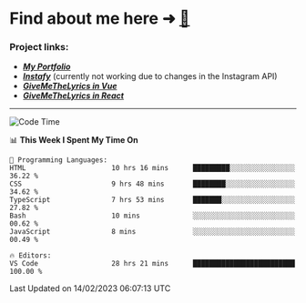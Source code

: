 # Find about me here ➜ [🧑](https://pauabella.dev)

### Project links:
- ***[My Portfolio](https://pauabella.dev)***
- ***[Instafy](https://instafy.me)*** (currently not working due to changes in the Instagram API)
- ***[GiveMeTheLyrics in Vue](https://lyrics.pauabella.dev)***
- ***[GiveMeTheLyrics in React](https://pauabella.dev/GiveMeTheLyrics)***

---
<!--START_SECTION:waka-->
![Code Time](http://img.shields.io/badge/Code%20Time-1%2C887%20hrs%2035%20mins-blue)

📊 **This Week I Spent My Time On** 

```text
💬 Programming Languages: 
HTML                     10 hrs 16 mins      █████████░░░░░░░░░░░░░░░░   36.22 % 
CSS                      9 hrs 48 mins       ████████░░░░░░░░░░░░░░░░░   34.62 % 
TypeScript               7 hrs 53 mins       ███████░░░░░░░░░░░░░░░░░░   27.82 % 
Bash                     10 mins             ░░░░░░░░░░░░░░░░░░░░░░░░░   00.62 % 
JavaScript               8 mins              ░░░░░░░░░░░░░░░░░░░░░░░░░   00.49 % 

🔥 Editors: 
VS Code                  28 hrs 21 mins      █████████████████████████   100.00 % 

```


 Last Updated on 14/02/2023 06:07:13 UTC
<!--END_SECTION:waka-->

